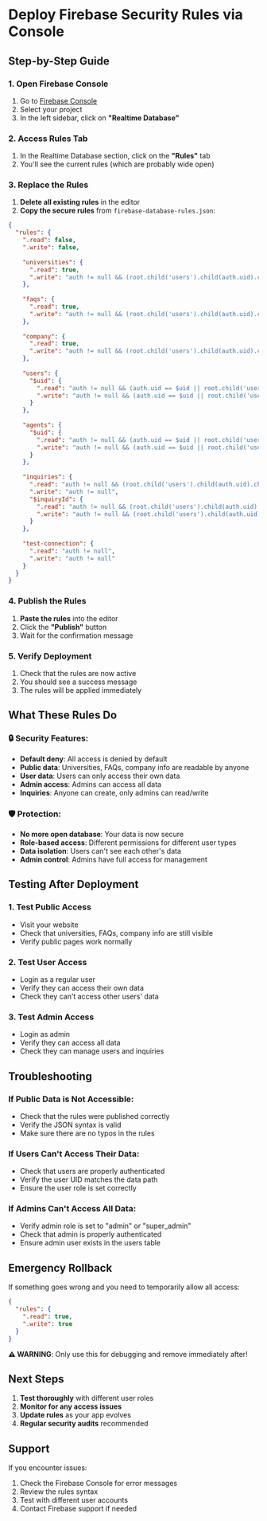 # Deploy Firebase Security Rules via Console

## Step-by-Step Guide

### 1. Open Firebase Console
1. Go to [Firebase Console](https://console.firebase.google.com/)
2. Select your project
3. In the left sidebar, click on **"Realtime Database"**

### 2. Access Rules Tab
1. In the Realtime Database section, click on the **"Rules"** tab
2. You'll see the current rules (which are probably wide open)

### 3. Replace the Rules
1. **Delete all existing rules** in the editor
2. **Copy the secure rules** from `firebase-database-rules.json`:

```json
{
  "rules": {
    ".read": false,
    ".write": false,
    
    "universities": {
      ".read": true,
      ".write": "auth != null && (root.child('users').child(auth.uid).child('role').val() == 'admin' || root.child('users').child(auth.uid).child('role').val() == 'super_admin')"
    },
    
    "faqs": {
      ".read": true,
      ".write": "auth != null && (root.child('users').child(auth.uid).child('role').val() == 'admin' || root.child('users').child(auth.uid).child('role').val() == 'super_admin')"
    },
    
    "company": {
      ".read": true,
      ".write": "auth != null && (root.child('users').child(auth.uid).child('role').val() == 'admin' || root.child('users').child(auth.uid).child('role').val() == 'super_admin')"
    },
    
    "users": {
      "$uid": {
        ".read": "auth != null && (auth.uid == $uid || root.child('users').child(auth.uid).child('role').val() == 'admin' || root.child('users').child(auth.uid).child('role').val() == 'super_admin')",
        ".write": "auth != null && (auth.uid == $uid || root.child('users').child(auth.uid).child('role').val() == 'admin' || root.child('users').child(auth.uid).child('role').val() == 'super_admin')"
      }
    },
    
    "agents": {
      "$uid": {
        ".read": "auth != null && (auth.uid == $uid || root.child('users').child(auth.uid).child('role').val() == 'admin' || root.child('users').child(auth.uid).child('role').val() == 'super_admin')",
        ".write": "auth != null && (auth.uid == $uid || root.child('users').child(auth.uid).child('role').val() == 'admin' || root.child('users').child(auth.uid).child('role').val() == 'super_admin')"
      }
    },
    
    "inquiries": {
      ".read": "auth != null && (root.child('users').child(auth.uid).child('role').val() == 'admin' || root.child('users').child(auth.uid).child('role').val() == 'super_admin')",
      ".write": "auth != null",
      "$inquiryId": {
        ".read": "auth != null && (root.child('users').child(auth.uid).child('role').val() == 'admin' || root.child('users').child(auth.uid).child('role').val() == 'super_admin')",
        ".write": "auth != null && (root.child('users').child(auth.uid).child('role').val() == 'admin' || root.child('users').child(auth.uid).child('role').val() == 'super_admin')"
      }
    },
    
    "test-connection": {
      ".read": "auth != null",
      ".write": "auth != null"
    }
  }
}
```

### 4. Publish the Rules
1. **Paste the rules** into the editor
2. Click the **"Publish"** button
3. Wait for the confirmation message

### 5. Verify Deployment
1. Check that the rules are now active
2. You should see a success message
3. The rules will be applied immediately

## What These Rules Do

### 🔒 Security Features:
- **Default deny**: All access is denied by default
- **Public data**: Universities, FAQs, company info are readable by anyone
- **User data**: Users can only access their own data
- **Admin access**: Admins can access all data
- **Inquiries**: Anyone can create, only admins can read/write

### 🛡️ Protection:
- **No more open database**: Your data is now secure
- **Role-based access**: Different permissions for different user types
- **Data isolation**: Users can't see each other's data
- **Admin control**: Admins have full access for management

## Testing After Deployment

### 1. Test Public Access
- Visit your website
- Check that universities, FAQs, company info are still visible
- Verify public pages work normally

### 2. Test User Access
- Login as a regular user
- Verify they can access their own data
- Check they can't access other users' data

### 3. Test Admin Access
- Login as admin
- Verify they can access all data
- Check they can manage users and inquiries

## Troubleshooting

### If Public Data is Not Accessible:
- Check that the rules were published correctly
- Verify the JSON syntax is valid
- Make sure there are no typos in the rules

### If Users Can't Access Their Data:
- Check that users are properly authenticated
- Verify the user UID matches the data path
- Ensure the user role is set correctly

### If Admins Can't Access All Data:
- Verify admin role is set to "admin" or "super_admin"
- Check that admin is properly authenticated
- Ensure admin user exists in the users table

## Emergency Rollback

If something goes wrong and you need to temporarily allow all access:

```json
{
  "rules": {
    ".read": true,
    ".write": true
  }
}
```

**⚠️ WARNING**: Only use this for debugging and remove immediately after!

## Next Steps

1. **Test thoroughly** with different user roles
2. **Monitor for any access issues**
3. **Update rules** as your app evolves
4. **Regular security audits** recommended

## Support

If you encounter issues:
1. Check the Firebase Console for error messages
2. Review the rules syntax
3. Test with different user accounts
4. Contact Firebase support if needed 